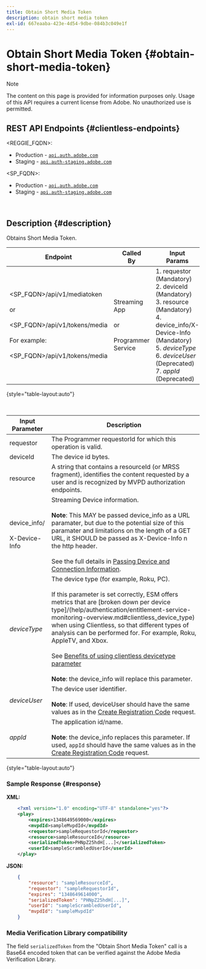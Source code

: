 ```yaml
---
title: Obtain Short Media Token
description: obtain short media token
exl-id: 667eaaba-423e-4d54-9dbe-084b3c049e1f
---
```

# Obtain Short Media Token {#obtain-short-media-token}

>[!NOTE]
>
>The content on this page is provided for information purposes only. Usage of this API requires a current license from Adobe. No unauthorized use is permitted.

## REST API Endpoints {#clientless-endpoints}

<REGGIE_FQDN>:

* Production - [`api.auth.adobe.com`](http://api.auth.adobe.com/)
* Staging - [`api.auth-staging.adobe.com`](http://api.auth-staging.adobe.com/)

<SP_FQDN>:

* Production - [`api.auth.adobe.com`](http://api.auth.adobe.com/)
* Staging - [`api.auth-staging.adobe.com`](http://api.auth-staging.adobe.com/)

</br>

## Description {#description}

Obtains Short Media Token.  

| Endpoint | Called  </br>By | Input   </br>Params | HTTP  </br>Method | Response | HTTP  </br>Response |
| --- | --- | --- | --- | --- | --- |
| <SP_FQDN>/api/v1/mediatoken</br></br>  or</br></br><SP_FQDN>/api/v1/tokens/media</br></br>For example:</br></br><SP_FQDN>/api/v1/tokens/media | Streaming App</br></br>or</br></br>Programmer Service | 1.  requestor (Mandatory)</br>2.  deviceId (Mandatory)</br>3.  resource (Mandatory)</br>4.  device_info/X-Device-Info (Mandatory)</br>5.  _deviceType_</br>6.  _deviceUser_ (Deprecated)</br>7.  _appId_ (Deprecated) | GET | XML or JSON containing an Base64 encoded media token or error details if unsuccessful. | 200 - Success  </br>403 - No Success |

{style="table-layout:auto"}

<!--
| Endpoint | Called  </br>By | Input   </br>Params | HTTP  </br>Method | Response | HTTP  </br>Response |
| --- | --- | --- | --- | --- | --- |
| `<SP_FQDN>/api/v1/mediatoken`</br></br>  or</br></br>`<SP_FQDN>/api/v1/tokens/media`</br></br>For example:</br></br>`<SP_FQDN>/api/v1/tokens/media` | Streaming App</br></br>or</br></br>Programmer Service | <ol><li>requestor (Mandatory)</l><li>deviceId (Mandatory)</li><li>resource (Mandatory)</li><li>device_info/X-Device-Info (Mandatory)</li><li>_deviceType_</li><li>_deviceUser_ (Deprecated)</li><li>_appId_ (Deprecated)</li></ol> | GET | XML or JSON containing an Base64 encoded media token or error details if unsuccessful. | 200 - Success  </br>403 - No Success |
-->

</br>
  
| Input Parameter | Description |
| --- | --- |
| requestor | The Programmer requestorId for which this operation is valid. |
| deviceId | The device id bytes. |
| resource | A string that contains a resourceId (or MRSS fragment), identifies the content requested by a user and is recognized by MVPD authorization endpoints. |
| device_info/</br></br>X-Device-Info | Streaming Device information.</br></br>**Note**: This MAY be passed device_info as a URL paramater, but due to the potential size of this paramater and limitations on the length of a GET URL, it SHOULD be passed as X-Device-Info n the http header. </br></br>See the full details in [Passing Device and Connection Information](/help/authentication/passing-client-information-device-connection-and-application.md). |
| _deviceType_ | The device type (for example, Roku, PC).</br></br>If this parameter is set correctly, ESM offers metrics that are [broken down per device type]/(help/authentication/entitlement-service-monitoring-overview.md#clientless_device_type) when using Clientless, so that different types of analysis can be performed for. For example, Roku, AppleTV, and Xbox.</br></br>See [Benefits of using clientless devicetype parameter](/help/authentication/benefits-of-using-the-clientless-devicetype-parameter-in-pass-metrics.md)</br></br>**Note**: the device_info will replace this parameter. |
| _deviceUser_ | The device user identifier.</br></br>**Note**: If used, deviceUser should have the same values as in the [Create Registration Code](/help/authentication/registration-code-request.md) request. |
| _appId_ | The application id/name. </br></br>**Note**: the device_info replaces this parameter. If used, `appId` should have the same values as in the [Create Registration Code](/help/authentication/registration-code-request.md) request. |

{style="table-layout:auto"}

### Sample Response {#response}

**XML:**

```XML 
    <?xml version="1.0" encoding="UTF-8" standalone="yes"?>
    <play>
        <expires>1348649569000</expires>
        <mvpdId>sampleMvpdId</mvpdId>
        <requestor>sampleRequestorId</requestor>
        <resource>sampleResourceId</resource>
        <serializedToken>PHNpZ25hdH[...]</serializedToken>
        <userId>sampleScrambledUserId</userId>
    </play>
```



**JSON:**

```JSON 
    {
        "resource": "sampleResourceId",
        "requestor": "sampleRequestorId",
        "expires": "1348649614000",
        "serializedToken": "PHNpZ25hdH[...]",
        "userId": "sampleScrambledUserId",
        "mvpdId": "sampleMvpdId"
    }
```

 

### Media Verification Library compatibility

The field `serializedToken` from the "Obtain Short Media Token" call is a Base64 encoded token that can be verified against the Adobe Media Verification Library.
